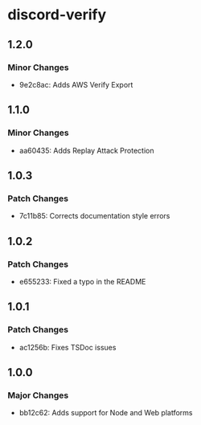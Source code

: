 # discord-verify

## 1.2.0

### Minor Changes

- 9e2c8ac: Adds AWS Verify Export

## 1.1.0

### Minor Changes

- aa60435: Adds Replay Attack Protection

## 1.0.3

### Patch Changes

- 7c11b85: Corrects documentation style errors

## 1.0.2

### Patch Changes

- e655233: Fixed a typo in the README

## 1.0.1

### Patch Changes

- ac1256b: Fixes TSDoc issues

## 1.0.0

### Major Changes

- bb12c62: Adds support for Node and Web platforms
